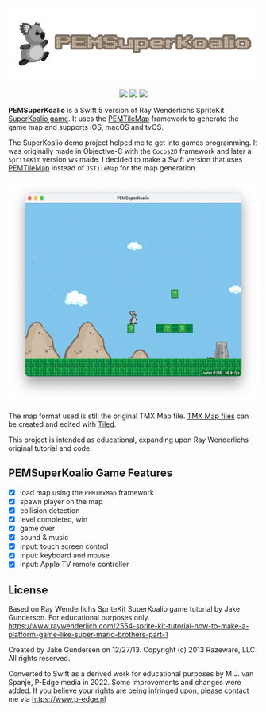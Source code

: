 <p align="center">
<a href="https://github.com/p-edge-media/PEMSuperKoalio"><img src="Doc/logo.png" height="150"/>
<p align="center">
<a href="https://swift.org"><img src="https://img.shields.io/badge/Swift-5-brightgreen.svg"></a>
<a href="https://developer.apple.com/download/more/"><img src="https://img.shields.io/badge/Xcode-orange.svg"></a>
<a href="https://www.apple.com"><img src="https://img.shields.io/badge/platforms-iOS%20%7C%20tvOS%20%7C%20macOS-red.svg"></a>
</p>

**PEMSuperKoalio** is a Swift 5 version of Ray Wenderlichs SpriteKit [SuperKoalio game][superkoalio-url]. It uses the [PEMTileMap][pemtilemap-url] framework to generate the game map and supports iOS, macOS and tvOS.

The SuperKoalio demo project helped me to get into games programming. It was originally made in Objective-C with the `Cocos2D` framework and later a `SpriteKit` version ws made. I decided to make a Swift version that uses [PEMTileMap][pemtilemap-url] instead of `JSTileMap` for the map generation.

<p align="center">
<img src="Doc/screenshot_macos.png" height="450"/>
</p>

The map format used is still the original TMX Map file. [TMX Map files][tmx-map-url] can be created and edited with [Tiled][tiled-url].

This project is intended as educational, expanding upon Ray Wenderlichs original tutorial and code.

## PEMSuperKoalio Game Features
- [X] load map using the `PEMTmxMap` framework
- [X] spawn player on the map
- [X] collision detection
- [X] level completed, win
- [X] game over
- [X] sound & music
- [X] input: touch screen control
- [X] input: keyboard and mouse
- [X] input: Apple TV remote controller
  
## License
Based on Ray Wenderlichs SpriteKit SuperKoalio game tutorial by Jake Gunderson.
For educational purposes only.
https://www.raywenderlich.com/2554-sprite-kit-tutorial-how-to-make-a-platform-game-like-super-mario-brothers-part-1

Created by Jake Gundersen on 12/27/13.
Copyright (c) 2013 Razeware, LLC. All rights reserved.

Converted to Swift as a derived work for educational purposes by M.J. van Spanje, P-Edge media in 2022. Some improvements and changes were added. If you believe your rights are being infringed upon, please contact me via https://www.p-edge.nl

[tmx-map-url]:https://doc.mapeditor.org/en/stable/reference/tmx-map-format/#
[tiled-url]:http://www.mapeditor.org
[pemtilemap-url]:https://github.com/hotdogsoup-nl/PEMTileMap
[superkoalio-url]:https://www.raywenderlich.com/2554-sprite-kit-tutorial-how-to-make-a-platform-game-like-super-mario-brothers-part-1
